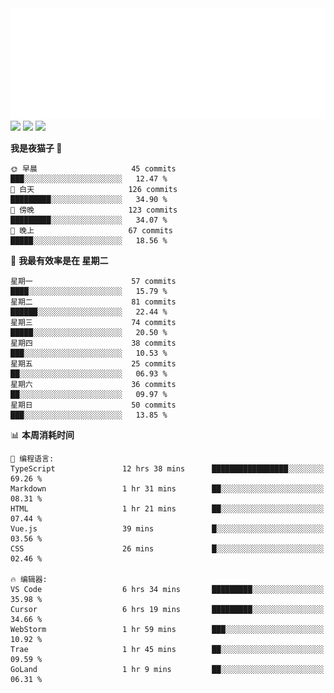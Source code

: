 <img src="./assets/header.svg" />
<img src="https://wakatime.com/share/@shenlyy/0d1e8abb-ce3a-49e5-9f20-7ad39caba41f.svg" />
<img src="https://github-readme-stats.ykrazy.top/api/wakatime?username=shenlyy&langs_count=11&theme=transparent" />
<img src="https://github-readme-stats.ykrazy.top/api?username=shenlye&show_icons=true&include_all_commits=true&theme=transparent" />

<!--START_SECTION:waka-->
**我是夜猫子 🦉** 

```text
🌞 早晨                     45 commits          ███░░░░░░░░░░░░░░░░░░░░░░   12.47 % 
🌆 白天                     126 commits         █████████░░░░░░░░░░░░░░░░   34.90 % 
🌃 傍晚                     123 commits         █████████░░░░░░░░░░░░░░░░   34.07 % 
🌙 晚上                     67 commits          █████░░░░░░░░░░░░░░░░░░░░   18.56 % 
```
📅 **我最有效率是在 星期二** 

```text
星期一                      57 commits          ████░░░░░░░░░░░░░░░░░░░░░   15.79 % 
星期二                      81 commits          ██████░░░░░░░░░░░░░░░░░░░   22.44 % 
星期三                      74 commits          █████░░░░░░░░░░░░░░░░░░░░   20.50 % 
星期四                      38 commits          ███░░░░░░░░░░░░░░░░░░░░░░   10.53 % 
星期五                      25 commits          ██░░░░░░░░░░░░░░░░░░░░░░░   06.93 % 
星期六                      36 commits          ██░░░░░░░░░░░░░░░░░░░░░░░   09.97 % 
星期日                      50 commits          ███░░░░░░░░░░░░░░░░░░░░░░   13.85 % 
```


📊 **本周消耗时间** 

```text
💬 编程语言: 
TypeScript               12 hrs 38 mins      █████████████████░░░░░░░░   69.26 % 
Markdown                 1 hr 31 mins        ██░░░░░░░░░░░░░░░░░░░░░░░   08.31 % 
HTML                     1 hr 21 mins        ██░░░░░░░░░░░░░░░░░░░░░░░   07.44 % 
Vue.js                   39 mins             █░░░░░░░░░░░░░░░░░░░░░░░░   03.56 % 
CSS                      26 mins             █░░░░░░░░░░░░░░░░░░░░░░░░   02.46 % 

🔥 编辑器: 
VS Code                  6 hrs 34 mins       █████████░░░░░░░░░░░░░░░░   35.98 % 
Cursor                   6 hrs 19 mins       █████████░░░░░░░░░░░░░░░░   34.66 % 
WebStorm                 1 hr 59 mins        ███░░░░░░░░░░░░░░░░░░░░░░   10.92 % 
Trae                     1 hr 45 mins        ██░░░░░░░░░░░░░░░░░░░░░░░   09.59 % 
GoLand                   1 hr 9 mins         ██░░░░░░░░░░░░░░░░░░░░░░░   06.31 % 
```


<!--END_SECTION:waka-->
